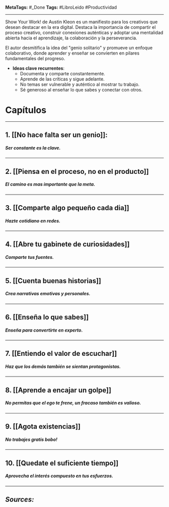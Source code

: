 **MetaTags:** #_Done
**Tags:** #LibroLeido #Productividad 
- - -
Show Your Work! de Austin Kleon es un manifiesto para los creativos que desean destacar en la era digital.  Destaca la importancia de compartir el proceso creativo, construir conexiones auténticas y adoptar una mentalidad abierta hacia el aprendizaje, la colaboración y la perseverancia.

El autor desmitifica la idea del "genio solitario" y promueve un enfoque colaborativo, donde aprender y enseñar se convierten en pilares fundamentales del progreso. 

- **Ideas clave recurrentes**:
  - Documenta y comparte constantemente.
  - Aprende de las críticas y sigue adelante.
  - No temas ser vulnerable y auténtico al mostrar tu trabajo.
  - Sé generoso al enseñar lo que sabes y conectar con otros.
# Capítulos
- - - 
## 1. [[No hace falta ser un genio]]:
##### Ser constante es la clave.
---
## 2. [[Piensa en el proceso, no en el producto]]
##### El camino es mas importante que la meta.
---
## 3. [[Comparte algo pequeño cada dia]] 
##### Hazte cotidiano en redes.
---
## 4. [[Abre tu gabinete de curiosidades]]
##### Comparte tus fuentes.
---
## 5. [[Cuenta buenas historias]]
##### Crea narrativas emotivas y personales.
---
## 6. [[Enseña lo que sabes]]
##### Enseña para convertirte en experto.
---
## 7. [[Entiendo el valor de escuchar]]
##### Haz que los demás también se sientan protagonistas.
---
## 8. [[Aprende a encajar un golpe]]
##### No permitas que el ego te frene, un fracaso también es valioso.
---
## 9. [[Agota existencias]]
##### No trabajes gratis bobo!
---
## 10. [[Quedate el suficiente tiempo]]
##### Aprovecha el interés compuesto en tus esfuerzos.

- - - 
## ***Sources:***